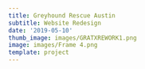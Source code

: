 ```yaml
---
title: Greyhound Rescue Austin
subtitle: Website Redesign
date: '2019-05-10'
thumb_image: images/GRATXREWORK1.png
image: images/Frame 4.png
template: project
---
```

